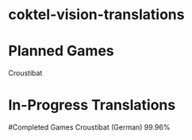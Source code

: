 # coktel-vision-translations

# Planned Games
Croustibat

# In-Progress Translations

#Completed Games
Croustibat (German) 99.96%
